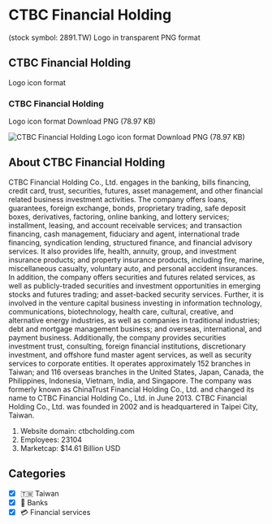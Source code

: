 # CTBC Financial Holding
 (stock symbol: 2891.TW) Logo in transparent PNG format

## CTBC Financial Holding
 Logo icon format

### CTBC Financial Holding
 Logo icon format Download PNG (78.97 KB)

![CTBC Financial Holding
 Logo icon format Download PNG (78.97 KB)](/img/orig/2891.TW-ba934805.png)

## About CTBC Financial Holding


CTBC Financial Holding Co., Ltd. engages in the banking, bills financing, credit card, trust, securities, futures, asset management, and other financial related business investment activities. The company offers loans, guarantees, foreign exchange, bonds, proprietary trading, safe deposit boxes, derivatives, factoring, online banking, and lottery services; installment, leasing, and account receivable services; and transaction financing, cash management, fiduciary and agent, international trade financing, syndication lending, structured finance, and financial advisory services. It also provides life, health, annuity, group, and investment insurance products; and property insurance products, including fire, marine, miscellaneous casualty, voluntary auto, and personal accident insurances. In addition, the company offers securities and futures related services, as well as publicly-traded securities and investment opportunities in emerging stocks and futures trading; and asset-backed security services. Further, it is involved in the venture capital business investing in information technology, communications, biotechnology, health care, cultural, creative, and alternative energy industries, as well as companies in traditional industries; debt and mortgage management business; and overseas, international, and payment business. Additionally, the company provides securities investment trust, consulting, foreign financial institutions, discretionary investment, and offshore fund master agent services, as well as security services to corporate entities. It operates approximately 152 branches in Taiwan; and 116 overseas branches in the United States, Japan, Canada, the Philippines, Indonesia, Vietnam, India, and Singapore. The company was formerly known as ChinaTrust Financial Holding Co., Ltd. and changed its name to CTBC Financial Holding Co., Ltd. in June 2013. CTBC Financial Holding Co., Ltd. was founded in 2002 and is headquartered in Taipei City, Taiwan.

1. Website domain: ctbcholding.com
2. Employees: 23104
3. Marketcap: $14.61 Billion USD


## Categories
- [x] 🇹🇼 Taiwan
- [x] 🏦 Banks
- [x] 💳 Financial services
